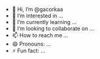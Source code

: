 - 👋 Hi, I’m @gacorkaa
- 👀 I’m interested in ...
- 🌱 I’m currently learning ...
- 💞️ I’m looking to collaborate on ...
- 📫 How to reach me ...
- 😄 Pronouns: ...
- ⚡ Fun fact: ...

<!---
gacorkaa/gacorkaa is a ✨ special ✨ repository because its `README.md` (this file) appears on your GitHub profile.
You can click the Preview link to take a look at your changes.
--->
